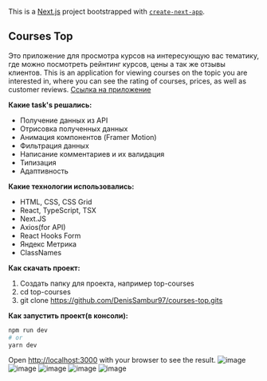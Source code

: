 This is a [Next.js](https://nextjs.org/) project bootstrapped with [`create-next-app`](https://github.com/vercel/next.js/tree/canary/packages/create-next-app).

## Courses Top

Это приложение для просмотра курсов на интересующую вас тематику, где можно посмотреть рейнтинг курсов, цены а так же отзывы клиентов. This is an application for viewing courses on the topic you are interested in, where you can see the rating of courses, prices, as well as customer reviews.
[Ссылка на приложение](https://courses-top.vercel.app/)

**Какие task's решались:**
- Получение данных из API
- Отрисовка полученных данных 
- Анимация компонентов (Framer Motion)
- Фильтрация данных
- Написание комментариев и их валидация
- Типизация
- Адаптивность

**Какие технологии использовались:**
- HTML, CSS, CSS Grid
- React, TypeScript, TSX
- Next.JS
- Axios(for API)
- React Hooks Form
- Яндекс Метрика
- ClassNames

**Как скачать проект:**
1. Создать папку для проекта, например top-courses
2. cd top-courses
3. git clone https://github.com/DenisSambur97/courses-top.gits

**Как запустить проект(в консоли):**
```bash
npm run dev 
# or
yarn dev
```
Open [http://localhost:3000](http://localhost:3000) with your browser to see the result.
![image](https://user-images.githubusercontent.com/65072293/221532591-02a0c0d2-cb57-4175-a498-3b7e9544cb36.png)
![image](https://user-images.githubusercontent.com/65072293/221532522-12a5b1d0-c09b-4329-9591-00a51a7ddc28.png)
![image](https://user-images.githubusercontent.com/65072293/221532871-60bf9baa-d01a-41e4-aa14-2a2de4851d60.png)
![image](https://user-images.githubusercontent.com/65072293/221532935-e4b8fdea-a13d-4360-afaa-c802ec86150d.png)
![image](https://user-images.githubusercontent.com/65072293/221533138-c7d9a79b-748c-4ba9-b84c-56b55ef9586a.png)





